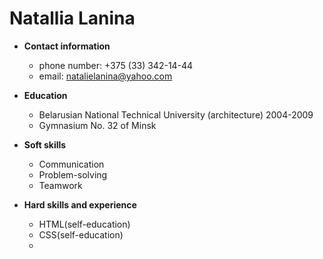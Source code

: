 # Natallia Lanina

* **Contact information**
    * phone number: +375 (33) 342-14-44
    * email: natalielanina@yahoo.com
  
* **Education**
    * Belarusian National Technical University (architecture) 2004-2009
    * Gymnasium No. 32 of Minsk
    
  
* **Soft skills**
    * Communication 
    * Problem-solving
    * Teamwork
  
* **Hard skills and experience**
    * HTML(self-education)
    * CSS(self-education)
    * 